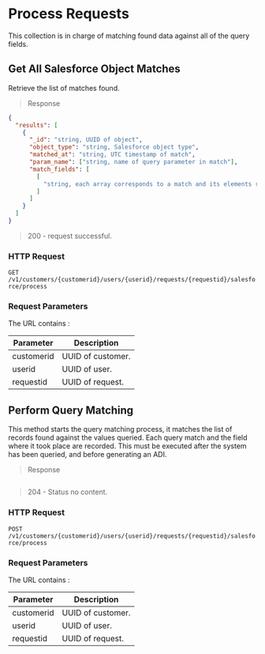 # Process Requests

This collection is in charge of matching found data against all of the query fields.

## Get All Salesforce Object Matches

Retrieve the list of matches found.

> Response

```json
{
  "results": [
    {
      "_id": "string, UUID of object",
      "object_type": "string, Salesforce object type",
      "matched_at": "string, UTC timestamp of match",
      "param_name": ["string, name of query parameter in match"],
      "match_fields": [
        [
          "string, each array corresponds to a match and its elements represent a field that formed part of said match, such as the state, or first name"
        ]
      ]
    }
  ]
}
```

> 200 - request successful.

### HTTP Request

`GET /v1/customers/{customerid}/users/{userid}/requests/{requestid}/salesforce/process`

### Request Parameters

The URL contains :

| Parameter  | Description       |
| ---------- | ----------------- |
| customerid | UUID of customer. |
| userid     | UUID of user.     |
| requestid  | UUID of request.  |

## Perform Query Matching

This method starts the query matching process, it matches the list of records found against the values queried. Each query match and the field where it took place are recorded. This must be executed after the system has been queried, and before generating an ADI.

> Response

```

```

> 204 - Status no content.

### HTTP Request

`POST /v1/customers/{customerid}/users/{userid}/requests/{requestid}/salesforce/process`

### Request Parameters

The URL contains :

| Parameter  | Description       |
| ---------- | ----------------- |
| customerid | UUID of customer. |
| userid     | UUID of user.     |
| requestid  | UUID of request.  |
